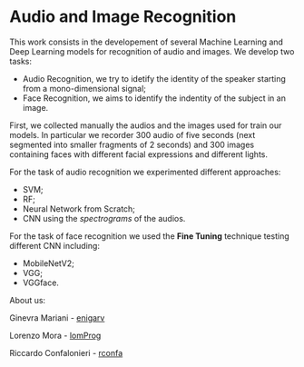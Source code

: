 # Audio and Image Recognition
This work consists in the developement of several Machine Learning and Deep Learning models for recognition of audio and images.
We develop two tasks:
- Audio Recognition, we try to idetify the identity of the speaker starting from a mono-dimensional signal;
- Face Recognition, we aims to identify the indentity of the subject in an image.

First, we collected manually the audios and the images used for train our models. In particular we recorder 300 audio of five seconds (next segmented into smaller fragments of 2 seconds) and 300 images containing faces with different facial expressions and different lights.

For the task of audio recognition we experimented different approaches:
- SVM;
- RF;
- Neural Network from Scratch;
- CNN using the *spectrograms* of the audios.

For the task of face recognition we used the **Fine Tuning** technique testing different CNN including:
- MobileNetV2;
- VGG;
- VGGface.

About us:

Ginevra Mariani - [enigarv](https://github.com/enigarv)

Lorenzo Mora - [lomProg](https://github.com/lomProg)

Riccardo Confalonieri - [rconfa](https://github.com/rconfa)


